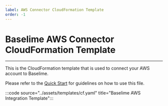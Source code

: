 ```yaml
---
label: AWS Connector CloudFormation Template
order: -1
---
```


# Baselime AWS Connector CloudFormation Template

---

This is the CloudFormation template that is used to connect your AWS account to Baselime.

Please refer to the [Quick Start](../getting-started/quick-start.md) for guidelines on how to use this file.

:::code source="../assets/templates/cf.yaml" title="Baselime AWS Integration Template":::
